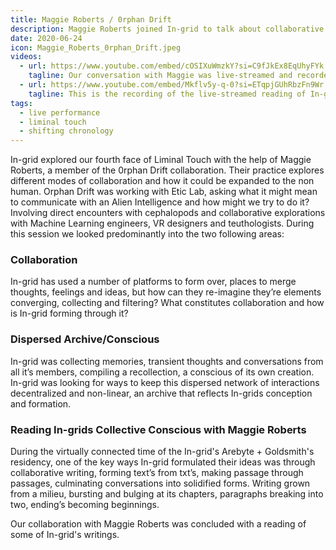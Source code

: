 ```yaml
---
title: Maggie Roberts / 0rphan Drift 
description: Maggie Roberts joined In-grid to talk about collaborative practices.
date: 2020-06-24
icon: Maggie_Roberts_0rphan_Drift.jpeg
videos:
  - url: https://www.youtube.com/embed/cOSIXuWmzkY?si=C9fJkEx8EqUhyFYk
    tagline: Our conversation with Maggie was live-streamed and recorded during In-grid's residency with Arebyte Gallery. 
  - url: https://www.youtube.com/embed/Mkflv5y-q-0?si=ETqpjGUhRbzFn9Wr
    tagline: This is the recording of the live-streamed reading of In-grid's collective writings. 
tags:
  - live performance
  - liminal touch
  - shifting chronology
---
```


<!-- 
imagegallery: 
    - Chain.png
    - Iklectik.png -->


In-grid explored our fourth face of Liminal Touch with the help of Maggie Roberts, a member of the 0rphan Drift collaboration. Their practice explores different modes of collaboration and how it could be expanded to the non human. Orphan Drift was working with Etic Lab, asking what it might mean to communicate with an Alien Intelligence and how might we try to do it? Involving direct encounters with cephalopods and collaborative explorations with Machine Learning engineers, VR designers and teuthologists. During this session we looked predominantly into the two following areas:

### Collaboration

In-grid has used a number of platforms to form over, places to merge thoughts, feelings and ideas, but how can they re-imagine they’re elements converging, collecting and filtering? What constitutes collaboration and how is In-grid forming through it?

### Dispersed Archive/Conscious

In-grid was collecting memories, transient thoughts and conversations from all it’s members, compiling a recollection, a conscious of its own creation. In-grid was looking for ways to keep this dispersed network of interactions decentralized and non-linear, an archive that reflects In-grids conception and formation.


### Reading In-grids Collective Conscious with Maggie Roberts 

During the virtually connected time of the In-grid's Arebyte + Goldsmith's residency, one of the key ways In-grid formulated their ideas was through collaborative writing, forming text’s from txt’s, making passage through passages, culminating conversations into solidified forms. Writing grown from a milieu, bursting and bulging at its chapters, paragraphs breaking into two, ending’s becoming beginnings.

Our collaboration with Maggie Roberts was concluded with a reading of some of In-grid's writings. 
